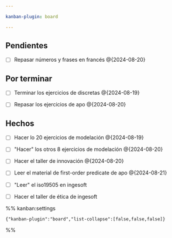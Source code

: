 ```yaml
---

kanban-plugin: board

---
```


## Pendientes

- [ ] Repasar números y frases en francés @{2024-08-20}


## Por terminar

- [ ] Terminar los ejercicios de discretas @{2024-08-19}
- [ ] Repasar los ejercicios de apo @{2024-08-20}


## Hechos

- [ ] Hacer lo 20 ejercicios de modelación @{2024-08-19}
- [ ] "Hacer" los otros 8 ejercicios de modelación @{2024-08-20}
- [ ] Hacer el taller de innovación @{2024-08-20}
- [ ] Leer el material de first-order predicate de apo @{2024-08-21}
- [ ] "Leer" el iso19505 en ingesoft
- [ ] Hacer el taller de ética de ingesoft




%% kanban:settings
```
{"kanban-plugin":"board","list-collapse":[false,false,false]}
```
%%